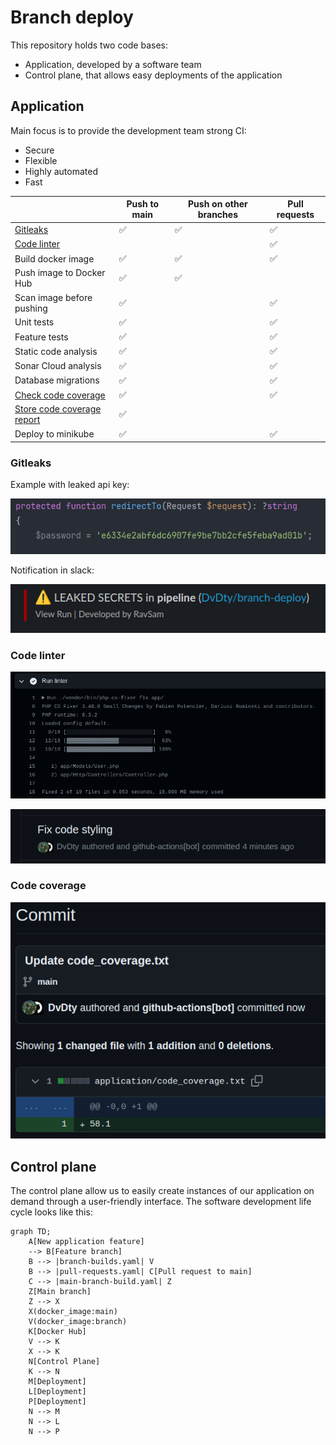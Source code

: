 # Branch deploy

This repository holds two code bases:
 - Application, developed by a software team
 - Control plane, that allows easy deployments of the application

## Application

Main focus is to provide the development team strong CI:
 - Secure
 - Flexible
 - Highly automated
 - Fast

|                                                                                                                            | Push to main | Push on other branches | Pull requests |
|----------------------------------------------------------------------------------------------------------------------------|--------------|------------------------|---------------|
| [Gitleaks](https://github.com/DvDty/branch-deploy/blob/main/.github/workflows/main-branch-build.yaml#L8-L26)               |       ✅      |            ✅           |       ✅       |
| [Code linter](https://github.com/DvDty/branch-deploy/blob/main/.github/workflows/main-branch-build.yaml#L28-L64)           |              |                        |       ✅       |
| Build docker image                                                                                                         |       ✅      |            ✅           |       ✅       |
| Push image to Docker Hub                                                                                                   |       ✅      |            ✅           |               |
| Scan image before pushing                                                                                                  |       ✅      |                        |       ✅       |
| Unit tests                                                                                                                 |       ✅      |                        |       ✅       |
| Feature tests                                                                                                              |       ✅      |                        |       ✅       |
| Static code analysis                                                                                                       |       ✅      |                        |       ✅       |
| Sonar Cloud analysis                                                                                                       |       ✅      |                        |       ✅       |
| Database migrations                                                                                                        |       ✅      |                        |       ✅       |
| [Check code coverage](https://github.com/DvDty/branch-deploy/blob/main/.github/workflows/main-branch-build.yaml#L198-L210) |       ✅      |                        |       ✅       |
| [Store code coverage report](https://github.com/DvDty/branch-deploy/blob/main/.github/workflows/main-branch-build.yaml#L198-L210)                                                                                             |       ✅      |                        |               |
| Deploy to minikube                                                                                                         |       ✅      |                        |       ✅       |


### Gitleaks

Example with leaked api key:

![img.png](img.png)

Notification in slack:

![img_1.png](img_1.png)

### Code linter

![img_3.png](img_3.png)

![img_2.png](img_2.png)

### Code coverage

![img_4.png](img_4.png)


## Control plane

The control plane allow us to easily create instances of our application on demand through a user-friendly interface. The software development life cycle looks like this:

```mermaid
graph TD;
    A[New application feature]
    --> B[Feature branch]
    B --> |branch-builds.yaml| V
    B --> |pull-requests.yaml| C[Pull request to main]
    C --> |main-branch-build.yaml| Z
    Z[Main branch]
    Z --> X
    X(docker_image:main)
    V(docker_image:branch)
    K[Docker Hub]
    V --> K
    X --> K
    N[Control Plane]
    K --> N
    M[Deployment]
    L[Deployment]
    P[Deployment]
    N --> M
    N --> L
    N --> P
```


